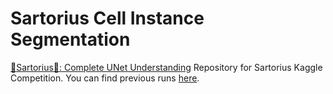 # Sartorius Cell Instance Segmentation
[🔬Sartorius🔬: Complete UNet Understanding](https://www.kaggle.com/ishandutta/sartorius-complete-unet-understanding)
Repository for Sartorius Kaggle Competition. You can find previous runs [here](https://wandb.ai/nclgbd/Sartorius-Kaggle-Competition/).
